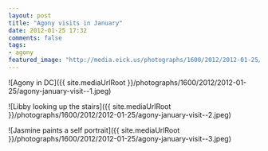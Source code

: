 ```yaml
---
layout: post
title: "Agony visits in January"
date: 2012-01-25 17:32
comments: false
tags: 
- agony
featured_image: "http://media.eick.us/photographs/1600/2012/2012-01-25/agony-january-visit--1.jpeg"
---
```

![Agony in DC]({{ site.mediaUrlRoot }}/photographs/1600/2012/2012-01-25/agony-january-visit--1.jpeg)


![Libby looking up the stairs]({{ site.mediaUrlRoot }}/photographs/1600/2012/2012-01-25/agony-january-visit--2.jpeg)


![Jasmine paints a self portrait]({{ site.mediaUrlRoot }}/photographs/1600/2012/2012-01-25/agony-january-visit--3.jpeg)

